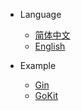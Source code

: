 * Language
    * [简体中文](/)
    * [English](en/)

* Example
    * [Gin](https://github.com/DoNewsCode/core-starter/tree/gin-http)
    * [GoKit](https://github.com/DoNewsCode/core-starter/tree/go-kit)